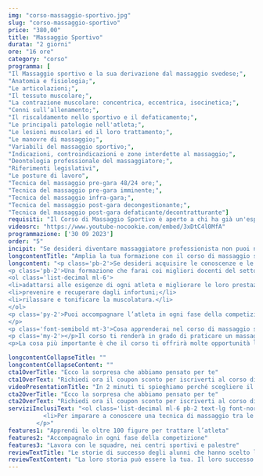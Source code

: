 ```yaml
---
img: "corso-massaggio-sportivo.jpg"
slug: "corso-massaggio-sportivo"
price: "380,00"
title: "Massaggio Sportivo"
durata: "2 giorni"
ore: "16 ore"
category: "corso"
programma: [
"Il Massaggio sportivo e la sua derivazione dal massaggio svedese;",
"Anatomia e fisiologia;",
"Le articolazioni;",
"Il tessuto muscolare;",
"La contrazione muscolare: concentrica, eccentrica, isocinetica;",
"Cenni sull’allenamento;",
"Il riscaldamento nello sportivo e il defaticamento;",
"Le principali patologie nell'atleta;",
"Le lesioni muscolari ed il loro trattamento;",
"Le manovre di massaggio;",
"Variabili del massaggio sportivo;",
"Indicazioni, controindicazioni e zone interdette al massaggio;",
"Deontologia professionale del massaggiatore;",
"Riferimenti legislativi",
"Le posture di lavoro",
"Tecnica del massaggio pre-gara 48/24 ore;",
"Tecnica del massaggio pre-gara imminente;",
"Tecnica del massaggio infra-gara;",
"Tecnica del massaggio post-gara decongestionante;",
"Tecnica del massaggio post-gara defaticante/decontratturante"]
requisiti: "Il Corso di Massaggio Sportivo è aperto a chi ha già un'esperienza di base precedente e soprattutto una conoscenza delle tecniche occidentali del Massaggio Classico Svedese, quali sfioramento, frizioni, impastamento, vibrazione e percussioni, in tutte le loro varianti. È consigliabile avere anche conoscenza del Massaggio Decontratturante."
videosrc: "https://www.youtube-nocookie.com/embed/3xDtC4l0MfA"
programmazione: ['30 09 2023']    
order: "5"
incipit: "Se desideri diventare massaggiatore professionista non puoi non conoscere questa tecnica di massaggio.<span class='block py-2'>Scopri subito come accedere al corso di massaggio sportivo.</span>"
longcontentTitle: "Amplia la tua formazione con il corso di massaggio sportivo"            
longcontent: "<p class='pb-2'>Se desideri acquisire le conoscenze e le competenze fondamentali per accompagnare gli atleti in ogni fase della loro prestazione agonistica e non il corso di massaggio sportivo è quello più giusto per te.</p>
<p class='pb-2'>Una formazione che farai coi migliori docenti del settore che ti illustreranno una tecnica in grado di: </p>
<ol class='list-decimal ml-6'>
<li>adattarsi alle esigenze di ogni atleta e migliorare le loro prestazioni;</li>
<li>prevenire e recuperare dagli infortuni;</li>
<li>rilassare e tonificare la muscolatura.</li>
</ol>
<p class='py-2'>Puoi accompagnare l’atleta in ogni fase della competizione, che sia pre, infra e post gara. E non solo: puoi assistere tutti gli sportivi che non competono a livello agonistico ma che amano lo sport in ogni sua sfumatura. 
</p>
<p class='font-semibold mt-3'>Cosa apprenderai nel corso di massaggio sportivo?</p>
<p class='my-2'></p>Il corso ti renderà in grado di praticare un massaggio sportivo efficace e sicuro, ottenendo un’azione preventiva e curativa su tutto il sistema muscolo-scheletrico.</p>
<p>La cosa più importante è che il corso ti offrirà molte opportunità lavorative, come lavorare con le squadre sportive, nei centri benessere, o aprire uno studio di massaggio dove potrai soddisfare i bisogni di tanti atleti e persone sportive.</p>"

longcontentCollapseTitle: ""
longcontentCollapseContent: ""
cta1OverTitle: "Ecco la sorpresa che abbiamo pensato per te"
cta1OverText: "Richiedi ora il coupon sconto per iscriverti al corso di massaggio sportivo"
videoPresentationTitle: "In 2 minuti ti spieghiamo perché scegliere il corso di massaggio sportivo"
cta2OverTitle: "Ecco la sorpresa che abbiamo pensato per te"
cta2OverText: "Richiedi ora il coupon sconto per iscriverti al corso di massaggio sportivo"
serviziInclusiText: "<ol class='list-decimal ml-6 pb-2 text-lg font-normal text-gray-500 lg:text-xl sm:px-12 lg:px-48'>
          <li>Per imparare a conoscere una tecnica di massaggio tra le più richieste nei centri sportivi e nelle palestre.</li><li>Per seguire l’atleta e lo sportivo in ogni fase della sua competizione e per ogni sua esigenza.</li><li>Per comprendere di cosa ha bisogno la persona che si rivolge a te richiedendoti un massaggio sportivo.</li></ol> <p class='pb-2 text-lg font-normal text-gray-500 lg:text-xl sm:px-16 lg:px-48 text-justify'>Tutto questo potrai farlo scegliendo la formazione che abbiamo pensato per te.</p> <p class='pb-2 text-lg font-normal text-gray-500 lg:text-xl sm:px-16 lg:px-48 text-justify'>Cosa aspetti? Chiedi subito maggiori informazioni sul corso di massaggio sportivo. 
        </p>"
features1: "Apprendi le oltre 100 figure per trattare l’atleta"
features2: "Accompagnalo in ogni fase della competizione"
features3: "Lavora con le squadre, nei centri sportivi e palestre"      
reviewTextTitle: "Le storie di successo degli alunni che hanno scelto la nostra scuola di massaggio"        
reviewTextContent: "La loro storia può essere la tua. Il loro successo puoi ottenerlo anche tu.<span class='block py-2'>Cosa aspetti? Scegli anche tu di essere finalmente felice del lavoro che scegli.</span>"                   
---
```

